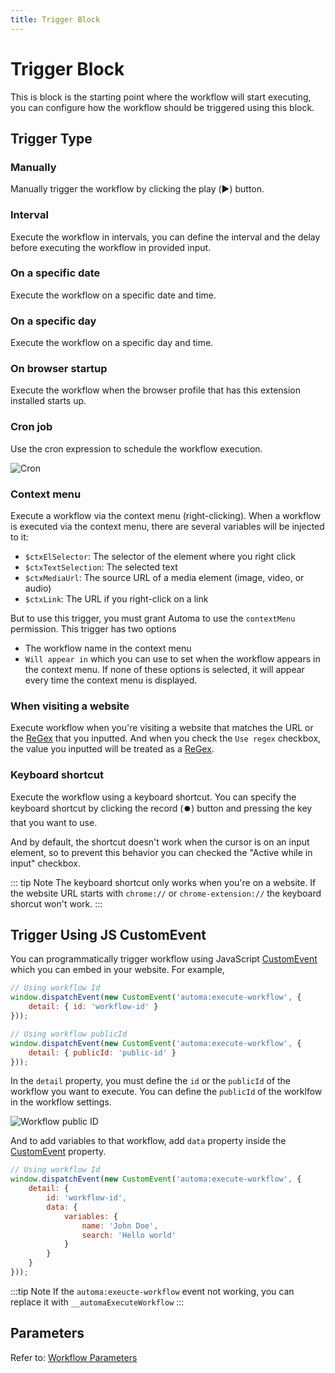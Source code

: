 ```yaml
---
title: Trigger Block
---
```


# Trigger Block
This is block is the starting point where the workflow will start executing, you can configure how the workflow should be triggered using this block.

## Trigger Type
### Manually
Manually trigger the workflow by clicking the play (▶️) button.

### Interval
Execute the workflow in intervals, you can define the interval and the delay before executing the workflow in provided input.

### On a specific date
Execute the workflow on a specific date and time.

### On a specific day
Execute the workflow on a specific day and time.

### On browser startup
Execute the workflow when the browser profile that has this extension installed starts up.

### Cron job
Use the cron expression to schedule the workflow execution.

![Cron](https://user-images.githubusercontent.com/22908993/192127832-38b73b5f-1bd0-458c-8a1c-311d85e2446b.png)

### Context menu
Execute a workflow via the context menu (right-clicking). When a workflow is executed via the context menu, there are several variables will be injected to it:

- `$ctxElSelector`: The selector of the element where you right click
- `$ctxTextSelection`: The selected text
- `$ctxMediaUrl`: The source URL of a media element (image, video, or audio)
- `$ctxLink`: The URL if you right-click on a link

But to use this trigger, you must grant Automa to use the `contextMenu` permission. This trigger has two options

- The workflow name in the context menu
- `Will appear in` which you can use to set when the workflow appears in the context menu. If none of these options is selected, it will appear every time the 
context menu is displayed.

### When visiting a website
Execute workflow when you're visiting a website that matches the URL or the [ReGex](https://developer.mozilla.org/en-US/docs/Web/JavaScript/Guide/Regular_Expressions) that you inputted.
And when you check the `Use regex` checkbox, the value you inputted will be treated as a [ReGex](https://developer.mozilla.org/en-US/docs/Web/JavaScript/Guide/Regular_Expressions).

### Keyboard shortcut
Execute the workflow using a keyboard shortcut. You can specify the keyboard shortcut by clicking the record (⏺️) button and pressing the key that you want to use.

And by default, the shortcut doesn't work when the cursor is on an input element, so to prevent this behavior you can checked the "Active while in input" checkbox.

::: tip Note
The keyboard shortcut only works when you're on a website. If the website URL starts with `chrome://` or `chrome-extension://` the keyboard shorcut won't work.
:::

## Trigger Using JS CustomEvent
You can programmatically trigger workflow using JavaScript [CustomEvent](https://developer.mozilla.org/en-US/docs/Web/API/CustomEvent) which you can embed in your website. For example,
```js
// Using workflow Id
window.dispatchEvent(new CustomEvent('automa:execute-workflow', {
	detail: { id: 'workflow-id' }
}));

// Using workflow publicId
window.dispatchEvent(new CustomEvent('automa:execute-workflow', {
	detail: { publicId: 'public-id' }
}));
```
In the `detail` property, you must define the `id` or the `publicId` of the workflow you want to execute. You can define the `publicId` of the worklfow in the workflow settings. 

![Workflow public ID](https://res.cloudinary.com/chat-story/image/upload/v1660102318/automa/NVIDIA_Share_rWFjFA6ooQ_h3rtoq.png)

And to add variables to that workflow, add `data` property inside the [CustomEvent](https://developer.mozilla.org/en-US/docs/Web/API/CustomEvent) property. 
```js
// Using workflow Id
window.dispatchEvent(new CustomEvent('automa:execute-workflow', {
	detail: { 
		id: 'workflow-id',
		data: {
			variables: {
				name: 'John Doe',
				search: 'Hello world'
			}
		} 
	}
}));
```

:::tip Note
If the `automa:exeucte-workflow` event not working, you can replace it with `__automaExecuteWorkflow`
:::

## Parameters
Refer to: [Workflow Parameters](../workflow/parameters.md)